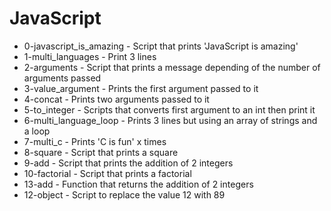 # JavaScript
- 0-javascript_is_amazing - Script that prints 'JavaScript is amazing'
- 1-multi_languages - Print 3 lines
- 2-arguments - Script that prints a message depending of the number of arguments passed
- 3-value_argument - Prints the first argument passed to it
- 4-concat - Prints two arguments passed to it
- 5-to_integer - Scripts that converts first argument to an int then print it
- 6-multi_language_loop - Prints 3 lines but using an array of strings and a loop
- 7-multi_c - Prints 'C is fun' x times
- 8-square - Script that prints a square
- 9-add - Script that prints the addition of 2 integers
- 10-factorial - Script that prints a factorial
- 13-add - Function that returns the addition of 2 integers
- 12-object - Script to replace the value 12 with 89

